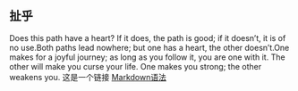 ## 扯乎
Does this path have a heart? If it does, the path is good; if it doesn’t, it is of no use.Both paths lead nowhere; but one has a heart, the other doesn’t.One makes for a joyful journey; as long as you follow it, you are one with it. The other will make you curse your life. One makes you strong; the other weakens you.
这是一个链接 [Markdown语法](https://markdown.com.cn)
